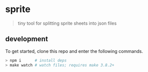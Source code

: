 # sprite
> tiny tool for splitting sprite sheets into json files

## development
To get started, clone this repo and enter the following commands.
```sh
> npm i      # install deps
> make watch # watch files; requires make 3.8.2+
```
